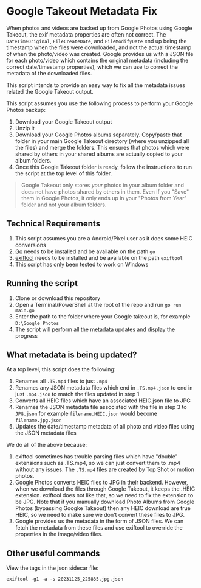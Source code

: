# Google Takeout Metadata Fix

When photos and videos are backed up from Google Photos using Google Takeout, the exif metadata properties are often not correct. The `DateTimeOriginal`, `FileCreateDate`, and `FileModifyDate` end up being the timestamp when the files were downloaded, and not the actual timestamp of when the photo/video was created. Google provides us with a JSON file for each photo/video which contains the original metadata (including the correct date/timestamp properties), which we can use to correct the metadata of the downloaded files.

This script intends to provide an easy way to fix all the metadata issues related the Google Takeout output.

This script assumes you use the following process to perform your Google Photos backup:

1. Download your Google Takeout output
2. Unzip it
3. Download your Google Photos albums separately. Copy/paste that folder in your main Google Takeout directory (where you unzipped all the files) and merge the folders. This ensures that photos which were shared by others in your shared albums are actually copied to your album folders.
4. Once this Google Takeout folder is ready, follow the instructions to run the script at the top level of this folder.

> Google Takeout only stores _your_ photos in your album folder and does not have photos shared by others in them. Even if you "Save" them in Google Photos, it only ends up in your "Photos from Year" folder and not your album folders.

## Technical Requirements

1. This script assumes you are a Android/Pixel user as it does some HEIC conversions
2. [Go](https://go.dev/) needs to be installed and be available on the path `go`
3. [exiftool](https://exiftool.org/) needs to be installed and be available on the path `exiftool`
4. This script has only been tested to work on Windows

## Running the script

1. Clone or download this repository
2. Open a Terminal/PowerShell at the root of the repo and run `go run main.go`
3. Enter the path to the folder where your Google takeout is, for example `D:\Google Photos`
4. The script will perform all the metadata updates and display the progress

## What metadata is being updated?

At a top level, this script does the following:

1. Renames all `.TS.mp4` files to just `.mp4`
2. Renames any JSON metadata files which end in `.TS.mp4.json` to end in just `.mp4.json` to match the files updated in step 1
3. Converts all HEIC files which have an associated HEIC.json file to JPG
4. Renames the JSON metadata file associated with the file in step 3 to `JPG.json` for example `filename.HEIC.json` would become `filename.jpg.json`
5. Updates the date/timestamp metadata of all photo and video files using the JSON metadata files

We do all of the above because:

1. exiftool sometimes has trouble parsing files which have "double" extensions such as .TS.mp4, so we can just convert them to .mp4 without any issues. The `.TS.mp4` files are created by Top Shot or motion photos.
2. Google Photos converts HEIC files to JPG in their backend. However, when we download the files through Google Takeout, it keeps the .HEIC extension. exiftool does not like that, so we need to fix the extension to be JPG. Note that if you manually download Photo Albums from Google Photos (bypassing Googke Takeout) then any HEIC download are true HEIC, so we need to make sure we don't convert these files to JPG.
3. Google provides us the metadata in the form of JSON files. We can fetch the metadata from these files and use exiftool to override the properties in the image/video files.

## Other useful commands

View the tags in the json sidecar file:

```
exiftool -g1 -a -s 20231125_225835.jpg.json
```
